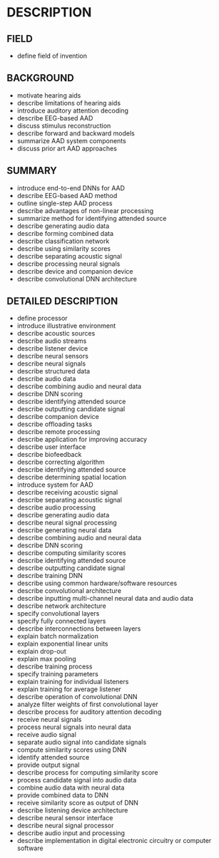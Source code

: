 # DESCRIPTION

## FIELD

- define field of invention

## BACKGROUND

- motivate hearing aids
- describe limitations of hearing aids
- introduce auditory attention decoding
- describe EEG-based AAD
- discuss stimulus reconstruction
- describe forward and backward models
- summarize AAD system components
- discuss prior art AAD approaches

## SUMMARY

- introduce end-to-end DNNs for AAD
- describe EEG-based AAD method
- outline single-step AAD process
- describe advantages of non-linear processing
- summarize method for identifying attended source
- describe generating audio data
- describe forming combined data
- describe classification network
- describe using similarity scores
- describe separating acoustic signal
- describe processing neural signals
- describe device and companion device
- describe convolutional DNN architecture

## DETAILED DESCRIPTION

- define processor
- introduce illustrative environment
- describe acoustic sources
- describe audio streams
- describe listener device
- describe neural sensors
- describe neural signals
- describe structured data
- describe audio data
- describe combining audio and neural data
- describe DNN scoring
- describe identifying attended source
- describe outputting candidate signal
- describe companion device
- describe offloading tasks
- describe remote processing
- describe application for improving accuracy
- describe user interface
- describe biofeedback
- describe correcting algorithm
- describe identifying attended source
- describe determining spatial location
- introduce system for AAD
- describe receiving acoustic signal
- describe separating acoustic signal
- describe audio processing
- describe generating audio data
- describe neural signal processing
- describe generating neural data
- describe combining audio and neural data
- describe DNN scoring
- describe computing similarity scores
- describe identifying attended source
- describe outputting candidate signal
- describe training DNN
- describe using common hardware/software resources
- describe convolutional architecture
- describe inputting multi-channel neural data and audio data
- describe network architecture
- specify convolutional layers
- specify fully connected layers
- describe interconnections between layers
- explain batch normalization
- explain exponential linear units
- explain drop-out
- explain max pooling
- describe training process
- specify training parameters
- explain training for individual listeners
- explain training for average listener
- describe operation of convolutional DNN
- analyze filter weights of first convolutional layer
- describe process for auditory attention decoding
- receive neural signals
- process neural signals into neural data
- receive audio signal
- separate audio signal into candidate signals
- compute similarity scores using DNN
- identify attended source
- provide output signal
- describe process for computing similarity score
- process candidate signal into audio data
- combine audio data with neural data
- provide combined data to DNN
- receive similarity score as output of DNN
- describe listening device architecture
- describe neural sensor interface
- describe neural signal processor
- describe audio input and processing
- describe implementation in digital electronic circuitry or computer software

